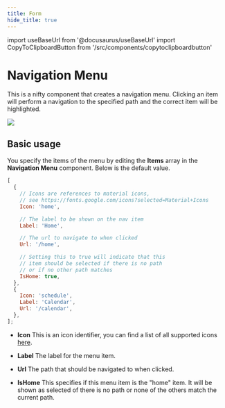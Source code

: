 ```yaml
---
title: Form
hide_title: true
---
```


import useBaseUrl from '@docusaurus/useBaseUrl'
import CopyToClipboardButton from '/src/components/copytoclipboardbutton'

# Navigation Menu

This is a nifty component that creates a navigation menu. Clicking an item will perform a navigation to the specified path and the correct item will be highlighted.

<div className="ndl-image-with-background l">

![](/library/prefabs/navigation-menu/navigation-menu.png)

</div>

## Basic usage

You specify the items of the menu by editing the **Items** array in the **Navigation Menu** component. Below is the default value.

```javascript
[
  {
    // Icons are references to material icons,
    // see https://fonts.google.com/icons?selected=Material+Icons
    Icon: 'home',

    // The label to be shown on the nav item
    Label: 'Home',

    // The url to navigate to when clicked
    Url: '/home',

    // Setting this to true will indicate that this
    // item should be selected if there is no path
    // or if no other path matches
    IsHome: true,
  },
  {
    Icon: 'schedule',
    Label: 'Calendar',
    Url: '/calendar',
  },
];
```

- **Icon** This is an icon identifier, you can find a list of all supported icons [here](https://fonts.google.com/icons?selected=Material+Icons).

- **Label** The label for the menu item.
- **Url** The path that should be navigated to when clicked.
- **IsHome** This specifies if this menu item is the "home" item. It will be shown as selected of there is no path or none of the others match the current path.
